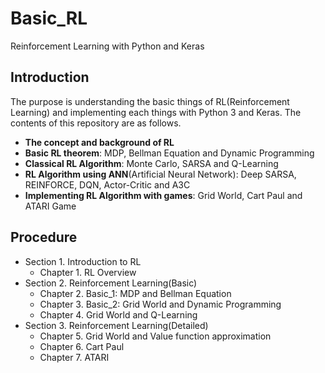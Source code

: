 # Basic_RL
Reinforcement Learning with Python and Keras


## Introduction

The purpose is understanding the basic things of RL(Reinforcement Learning) and implementing each things with Python 3 and Keras. The contents of this repository are as follows.

* **The concept and background of RL**
* **Basic RL theorem**: MDP, Bellman Equation and Dynamic Programming
* **Classical RL Algorithm**: Monte Carlo, SARSA and Q-Learning
* **RL Algorithm using ANN**(Artificial Neural Network): Deep SARSA, REINFORCE, DQN, Actor-Critic and A3C
* **Implementing RL Algorithm with games**: Grid World, Cart Paul and ATARI Game

## Procedure

- Section 1. Introduction to RL
  * Chapter 1. RL Overview
- Section 2. Reinforcement Learning(Basic)
  * Chapter 2. Basic_1: MDP and Bellman Equation
  * Chapter 3. Basic_2: Grid World and Dynamic Programming
  * Chapter 4. Grid World and Q-Learning
- Section 3. Reinforcement Learning(Detailed)
  * Chapter 5. Grid World and Value function approximation
  * Chapter 6. Cart Paul
  * Chapter 7. ATARI
